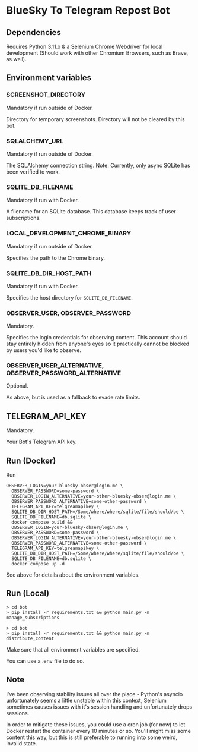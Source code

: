 # BlueSky To Telegram Repost Bot

## Dependencies

Requires Python 3.11.x & a Selenium Chrome Webdriver for local development (Should work with other Chromium Browsers, such as Brave, as well).

## Environment variables

### SCREENSHOT_DIRECTORY

Mandatory if run outside of Docker.

Directory for temporary screenshots. Directory will not be cleared by this bot.

### SQLALCHEMY_URL

Mandatory if run outside of Docker.  

The SQLAlchemy connection string. Note: Currently, only async SQLite has been verified to work.

### SQLITE_DB_FILENAME

Mandatory if run with Docker.

A filename for an SQLite database. This database keeps track of user subscriptions.

### LOCAL_DEVELOPMENT_CHROME_BINARY

Mandatory if run outside of Docker.  

Specifies the path to the Chrome binary.

### SQLITE_DB_DIR_HOST_PATH

Mandatory if run with Docker.

Specifies the host directory for `SQLITE_DB_FILENAME`.

### OBSERVER_USER, OBSERVER_PASSWORD

Mandatory.

Specifies the login credentials for observing content. This account should stay entirely hidden from anyone's eyes so 
it practically cannot be blocked by users you'd like to observe.

### OBSERVER_USER_ALTERNATIVE, OBSERVER_PASSWORD_ALTERNATIVE

Optional.

As above, but is used as a fallback to evade rate limits. 

## TELEGRAM_API_KEY

Mandatory.

Your Bot's Telegram API key.

## Run (Docker)

Run 

```console
OBSERVER_LOGIN=your-bluesky-obser@login.me \
  OBSERVER_PASSWORD=some-password \
  OBSERVER_LOGIN_ALTERNATIVE=your-other-bluesky-obser@login.me \
  OBSERVER_PASSWORD_ALTERNATIVE=some-other-password \
  TELEGRAM_API_KEY=telgreamapikey \
  SQLITE_DB_DIR_HOST_PATH=/Some/where/where/sqlite/file/should/be \
  SQLITE_DB_FILENAME=db.sqlite \
  docker compose build &&
  OBSERVER_LOGIN=your-bluesky-obser@login.me \
  OBSERVER_PASSWORD=some-password \
  OBSERVER_LOGIN_ALTERNATIVE=your-other-bluesky-obser@login.me \
  OBSERVER_PASSWORD_ALTERNATIVE=some-other-password \
  TELEGRAM_API_KEY=telgreamapikey \
  SQLITE_DB_DIR_HOST_PATH=/Some/where/where/sqlite/file/should/be \
  SQLITE_DB_FILENAME=db.sqlite \
  docker compose up -d
```

See above for details about the environment variables.

## Run (Local)

```console
> cd bot
> pip install -r requirements.txt && python main.py -m manage_subscriptions
```

```console
> cd bot
> pip install -r requirements.txt && python main.py -m distribute_content
```

Make sure that all environment variables are specified. 

You can use a .env file to do so.

## Note

I've been observing stability issues all over the place - Python's asyncio unfortunately seems a little unstable within this context,
Selenium sometimes causes issues with it's session handling and unfortunately drops sessions.

In order to mitigate these issues, you could use a cron job (for now) to let Docker restart the container every 10 minutes or so.
You'll might miss some content this way, but this is still preferable to running into some weird, invalid state.